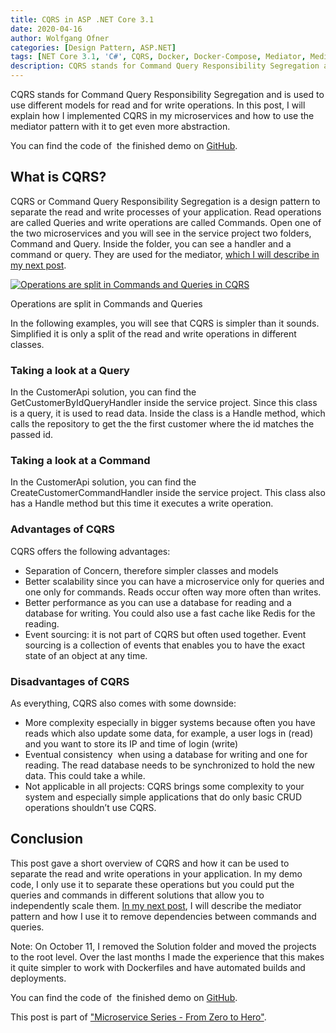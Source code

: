 ```yaml
---
title: CQRS in ASP .NET Core 3.1
date: 2020-04-16
author: Wolfgang Ofner
categories: [Design Pattern, ASP.NET]  
tags: [NET Core 3.1, 'C#', CQRS, Docker, Docker-Compose, Mediator, MediatR, Microservice, RabbitMQ, Swagger]
description: CQRS stands for Command Query Responsibility Segregation and is used to use different models for read and for write operations.
---
```

CQRS stands for Command Query Responsibility Segregation and is used to use different models for read and for write operations. In this post, I will explain how I implemented CQRS in my microservices and how to use the mediator pattern with it to get even more abstraction.

You can find the code of  the finished demo on <a href="https://github.com/WolfgangOfner/MicroserviceDemo" target="_blank" rel="noopener noreferrer">GitHub</a>.

## What is CQRS?

CQRS or Command Query Responsibility Segregation is a design pattern to separate the read and write processes of your application. Read operations are called Queries and write operations are called Commands. Open one of the two microservices and you will see in the service project two folders, Command and Query. Inside the folder, you can see a handler and a command or query. They are used for the mediator, <a href="/mediator-pattern-in-asp-net-core-3-1" target="_blank" rel="noopener noreferrer">which I will describe in my next post</a>.

<div class="col-12 col-sm-10 aligncenter">
  <a href="/assets/img/posts/2020/04/Operations-are-split-in-Commands-and-Queries.jpg"><img loading="lazy" src="/assets/img/posts/2020/04/Operations-are-split-in-Commands-and-Queries.jpg" alt="Operations are split in Commands and Queries in CQRS" /></a>
  
  <p>
    Operations are split in Commands and Queries
  </p>
</div>

In the following examples, you will see that CQRS is simpler than it sounds. Simplified it is only a split of the read and write operations in different classes.

### Taking a look at a Query

In the CustomerApi solution, you can find the GetCustomerByIdQueryHandler inside the service project. Since this class is a query, it is used to read data. Inside the class is a Handle method, which calls the repository to get the the first customer where the id matches the passed id.

<script src="https://gist.github.com/WolfgangOfner/b6b961f3774cfdb4711ee43a247f2e32.js"></script>

### Taking a look at a Command

In the CustomerApi solution, you can find the CreateCustomerCommandHandler inside the service project. This class also has a Handle method but this time it executes a write operation.

<script src="https://gist.github.com/WolfgangOfner/009df6b39f3aa128cf9dabafd80f5466.js"></script>

### Advantages of CQRS

CQRS offers the following advantages:

  * Separation of Concern, therefore simpler classes and models
  * Better scalability since you can have a microservice only for queries and one only for commands. Reads occur often way more often than writes.
  * Better performance as you can use a database for reading and a database for writing. You could also use a fast cache like Redis for the reading.
  * Event sourcing: it is not part of CQRS but often used together. Event sourcing is a collection of events that enables you to have the exact state of an object at any time.

### Disadvantages of CQRS

As everything, CQRS also comes with some downside:

  * More complexity especially in bigger systems because often you have reads which also update some data, for example, a user logs in (read) and you want to store its IP and time of login (write)
  * Eventual consistency  when using a database for writing and one for reading. The read database needs to be synchronized to hold the new data. This could take a while.
  * Not applicable in all projects: CQRS brings some complexity to your system and especially simple applications that do only basic CRUD operations shouldn&#8217;t use CQRS.

## Conclusion

This post gave a short overview of CQRS and how it can be used to separate the read and write operations in your application. In my demo code, I only use it to separate these operations but you could put the queries and commands in different solutions that allow you to independently scale them. <a href="/mediator-pattern-in-asp-net-core-3-1" target="_blank" rel="noopener noreferrer">In my next post</a>, I will describe the mediator pattern and how I use it to remove dependencies between commands and queries.

Note: On October 11, I removed the Solution folder and moved the projects to the root level. Over the last months I made the experience that this makes it quite simpler to work with Dockerfiles and have automated builds and deployments.

You can find the code of  the finished demo on <a href="https://github.com/WolfgangOfner/MicroserviceDemo" target="_blank" rel="noopener noreferrer">GitHub</a>.

This post is part of ["Microservice Series - From Zero to Hero"](/microservice-series-from-zero-to-hero).